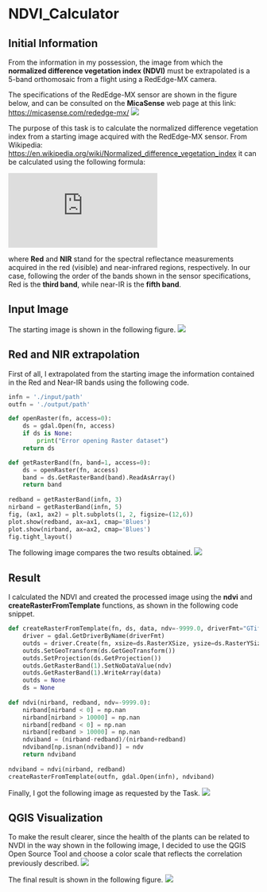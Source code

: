 # NDVI_Calculator

## Initial Information
From the information in my possession, the image from which the **normalized difference vegetation index (NDVI)** must be extrapolated is a 5-band orthomosaic from a flight using a RedEdge-MX camera.

The specifications of the RedEdge-MX sensor are shown in the figure below, and can be consulted on the **MicaSense** web page at this link: 
https://micasense.com/rededge-mx/
![](https://github.com/AdrieleMagistro/terraview/blob/main/imgs/redEdge_specs.png)

The purpose of this task is to calculate the normalized difference vegetation index from a starting image acquired with the RedEdge-MX sensor. From Wikipedia: 
https://en.wikipedia.org/wiki/Normalized_difference_vegetation_index
it can be calculated using the following formula:

![equation](http://latex.codecogs.com/gif.latex?NDVI%3D%5Cfrac%7B(NIR-Red)%7D%7B(NIR+Red)%7D)

where **Red** and **NIR** stand for the spectral reflectance measurements acquired in the red (visible) and near-infrared regions, respectively.
In our case, following the order of the bands shown in the sensor specifications, Red is the **third band**, while near-IR is the **fifth band**.

## Input Image
The starting image is shown in the following figure.
![](https://github.com/AdrieleMagistro/terraview/blob/main/imgs/original.png)

## Red and NIR extrapolation
First of all, I extrapolated from the starting image the information contained in the Red and Near-IR bands using the following code.
```python
infn = './input/path'
outfn = './output/path'

def openRaster(fn, access=0):
    ds = gdal.Open(fn, access)
    if ds is None:
        print("Error opening Raster dataset")
    return ds

def getRasterBand(fn, band=1, access=0):
    ds = openRaster(fn, access)
    band = ds.GetRasterBand(band).ReadAsArray()
    return band
    
redband = getRasterBand(infn, 3)
nirband = getRasterBand(infn, 5)
fig, (ax1, ax2) = plt.subplots(1, 2, figsize=(12,6))
plot.show(redband, ax=ax1, cmap='Blues')
plot.show(nirband, ax=ax2, cmap='Blues')
fig.tight_layout()
```
The following image compares the two results obtained.
![](https://github.com/AdrieleMagistro/terraview/blob/main/imgs/red_vs_nir.png)

## Result
I calculated the NDVI and created the processed image using the **ndvi** and **createRasterFromTemplate** functions, as shown in the following code snippet.
```python
def createRasterFromTemplate(fn, ds, data, ndv=-9999.0, driverFmt="GTiff"):
    driver = gdal.GetDriverByName(driverFmt)
    outds = driver.Create(fn, xsize=ds.RasterXSize, ysize=ds.RasterYSize, bands=1, eType=gdal.GDT_Float32)
    outds.SetGeoTransform(ds.GetGeoTransform())
    outds.SetProjection(ds.GetProjection())
    outds.GetRasterBand(1).SetNoDataValue(ndv)
    outds.GetRasterBand(1).WriteArray(data)
    outds = None
    ds = None
    
def ndvi(nirband, redband, ndv=-9999.0):
    nirband[nirband < 0] = np.nan
    nirband[nirband > 10000] = np.nan
    nirband[redband < 0] = np.nan
    nirband[redband > 10000] = np.nan
    ndviband = (nirband-redband)/(nirband+redband)
    ndviband[np.isnan(ndviband)] = ndv
    return ndviband
    
ndviband = ndvi(nirband, redband)
createRasterFromTemplate(outfn, gdal.Open(infn), ndviband)
```
Finally, I got the following image as requested by the Task.
![](https://github.com/AdrieleMagistro/terraview/blob/main/imgs/ndvi.png)

## QGIS Visualization
To make the result clearer, since the health of the plants can be related to NVDI in the way shown in the following image, I decided to use the QGIS Open Source Tool and choose a color scale that reflects the correlation previously described.
![](https://github.com/AdrieleMagistro/terraview/blob/main/imgs/plants_h.jpg)

The final result is shown in the following figure.
![](https://github.com/AdrieleMagistro/terraview/blob/main/imgs/qgis.png)
